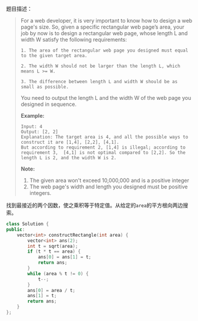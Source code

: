 题目描述：

> For a web developer, it is very important to know how to design a web page's size. So, given a specific rectangular web page’s area, your job by now is to design a rectangular web page, whose length L and width W satisfy the following requirements:
>
> ```
> 1. The area of the rectangular web page you designed must equal to the given target area.
>
> 2. The width W should not be larger than the length L, which means L >= W.
>
> 3. The difference between length L and width W should be as small as possible.
>
> ```
>
> You need to output the length L and the width W of the web page you designed in sequence.
>
> **Example:**
>
> ```
> Input: 4
> Output: [2, 2]
> Explanation: The target area is 4, and all the possible ways to construct it are [1,4], [2,2], [4,1]. 
> But according to requirement 2, [1,4] is illegal; according to requirement 3,  [4,1] is not optimal compared to [2,2]. So the length L is 2, and the width W is 2.
>
> ```
>
> **Note:**
>
> 1. The given area won't exceed 10,000,000 and is a positive integer
> 2. The web page's width and length you designed must be positive integers.

找到最接近的两个因数，使之乘积等于特定值。从给定的`area`的平方根向两边搜索。

```c++
class Solution {
public:
    vector<int> constructRectangle(int area) {
        vector<int> ans(2);
        int t = sqrt(area);
        if (t * t == area) {
            ans[0] = ans[1] = t;
            return ans;
        }
        while (area % t != 0) {
            t--;
        }
        ans[0] = area / t;
        ans[1] = t;
        return ans;
    }
};
```

